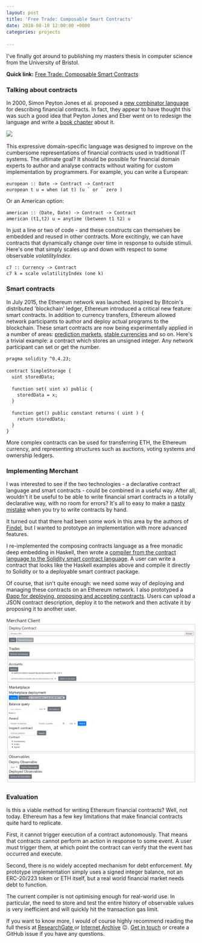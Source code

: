 ```yaml
---
layout: post
title: 'Free Trade: Composable Smart Contracts'
date: 2018-08-10 12:00:00 +0000
categories: projects

---
```

I've finally got around to publishing my masters thesis in computer science from the University of Bristol.

**Quick link:** [Free Trade: Composable Smart Contracts](https://www.researchgate.net/publication/326693413_Free_Trade_Composable_Smart_Contracts)

### Talking about contracts

In 2000, Simon Peyton Jones et al. proposed a [new combinator language](https://www.microsoft.com/en-us/research/publication/composing-contracts-an-adventure-in-financial-engineering/) for describing financial contracts. In fact, they appear to have thought this was such a good idea that Peyton Jones and Eber went on to redesign the language and write a [book chapter](https://www.microsoft.com/en-us/research/wp-content/uploads/2000/09/pj-eber.pdf) about it.

![](https://screenshotscdn.firefoxusercontent.com/images/468a0dae-ae6e-4bb0-82af-0c1cff9a66f7.png)

This expressive domain-specific language was designed to improve on the cumbersome representations of financial contracts used in traditional IT systems. The ultimate goal? It should be possible for financial domain experts to author and analyse contracts without waiting for custom implementation by programmers. For example, you can write a European:

    european :: Date -> Contract -> Contract
    european t u = when (at t) (u ` or ` zero )

Or an American option:

    american :: (Date, Date) -> Contract -> Contract
    american (t1,t2) u = anytime (between t1 t2) u

In just a line or two of code - and these constructs can themselves be embedded and reused in other contracts. More excitingly, we can have contracts that dynamically change over time in response to outside stimuli. Here's one that simply scales up and down with respect to some observable _volatilityIndex_.

    c7 :: Currency -> Contract
    c7 k = scale volatilityIndex (one k)

### Smart contracts

In July 2015, the Ethereum network was launched. Inspired by Bitcoin's distributed 'blockchain' ledger, Ethereum introduced a critical new feature: smart contracts. In addition to currency transfers, Ethereum allowed network participants to author and deploy actual programs to the blockchain. These smart contracts are now being experimentally applied in a number of areas: [prediction markets](https://gnosis.pm/), [stable currencies](https://makerdao.com/) and so on. Here's a trivial example: a contract which stores an unsigned integer. Any network participant can set or get the number.

    pragma solidity ^0.4.23;
    
    contract SimpleStorage {
      uint storedData;
      
      function set( uint x) public {
        storedData = x;
      }
      
      function get() public constant returns ( uint ) {
        return storedData;
      }
    }

More complex contracts can be used for transferring ETH, the Ethereum currency, and representing structures such as auctions, voting systems and ownership ledgers.

### Implementing Merchant

I was interested to see if the two technologies - a declarative contract language and smart contracts - could be combined in a useful way. After all, wouldn't it be useful to be able to write financial smart contracts in a totally declarative way, with no room for errors? It's all to easy to make a [nasty mistake](https://en.wikipedia.org/wiki/The_DAO_(organization)) when you try to write contracts by hand.

It turned out that there had been some work in this area by the authors of [Findel](http://publications.uni.lu/bitstream/10993/30975/1/Findel_2017-03-08-CR.pdf), but I wanted to prototype an implementation with more advanced features.

I re-implemented the composing contracts language as a free monadic deep embedding in Haskell, then wrote a [compiler from the contract language to the Solidity smart contract language](https://github.com/rossng/merchant/). A user can write a contract that looks like the Haskell examples above and compile it directly to Solidity or to a deployable smart contract package.

Of course, that isn't quite enough: we need some way of deploying and managing these contracts on an Ethereum network. I also prototyped a [Đapp for deploying, proposing and accepting contracts](https://github.com/rossng/merchant-client). Users can upload a JSON contract description, deploy it to the network and then activate it by proposing it to another user.

![](/assets/dapp-screenshot.png)

### Evaluation

Is this a viable method for writing Ethereum financial contracts? Well, not today. Ethereum has a few key limitations that make financial contracts quite hard to replicate.

First, it cannot trigger execution of a contract autonomously. That means that contracts cannot perform an action in response to some event. A user must trigger them, at which point the contract can verify that the event has occurred and execute.

Second, there is no widely accepted mechanism for debt enforcement. My prototype implementation simply uses a signed integer balance, not an ERC-20/223 token or ETH itself, but a real world financial market needs debt to function.

The current compiler is not optimising enough for real-world use. In particular, the need to store and test the entire history of observable values is very inefficient and will quickly hit the transaction gas limit.

If you want to know more, I would of course highly recommend reading the full thesis at [ResearchGate ](https://www.researchgate.net/publication/326693413_Free_Trade_Composable_Smart_Contracts)or [Internet Archive](https://archive.org/details/free-trade-composable-smart-contracts) 😉. [Get in touch](http://www.rossng.eu/about/) or create a GitHub issue if you have any questions.